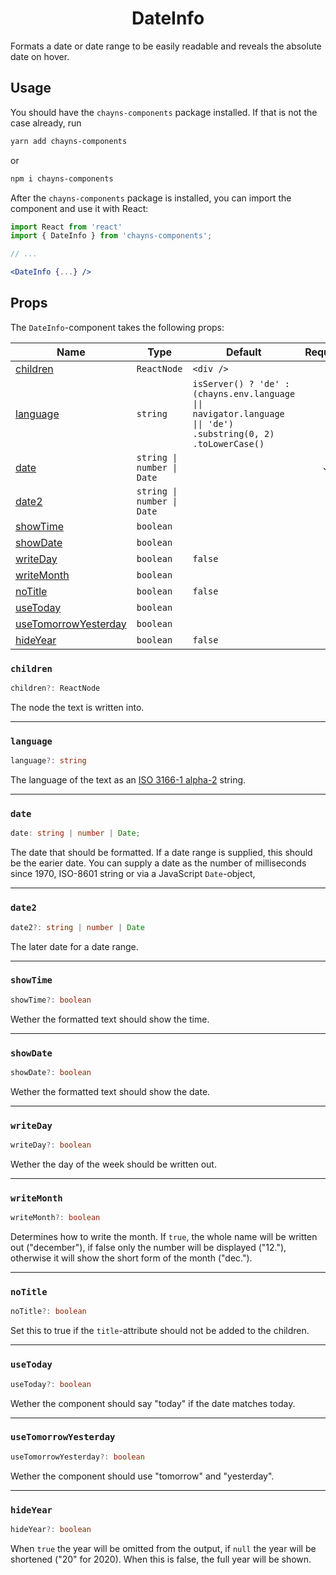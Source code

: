<div align="center"><h1>DateInfo</h1></div>

Formats a date or date range to be easily readable and reveals the absolute date
on hover.

## Usage

You should have the `chayns-components` package installed. If that is not the
case already, run

```bash
yarn add chayns-components
```

or

```bash
npm i chayns-components
```

After the `chayns-components` package is installed, you can import the component
and use it with React:

```jsx
import React from 'react'
import { DateInfo } from 'chayns-components';

// ...

<DateInfo {...} />
```

## Props

The `DateInfo`-component takes the following props:

| Name                                          | Type                       | Default                                                                                                       | Required |
| --------------------------------------------- | -------------------------- | ------------------------------------------------------------------------------------------------------------- | :------: |
| [children](#children)                         | `ReactNode`                | `<div />`                                                                                                     |          |
| [language](#language)                         | `string`                   | `isServer() ? 'de' : (chayns.env.language \|\| navigator.language \|\| 'de') .substring(0, 2) .toLowerCase()` |          |
| [date](#date)                                 | `string \| number \| Date` |                                                                                                               |    ✓     |
| [date2](#date2)                               | `string \| number \| Date` |                                                                                                               |          |
| [showTime](#showtime)                         | `boolean`                  |                                                                                                               |          |
| [showDate](#showdate)                         | `boolean`                  |                                                                                                               |          |
| [writeDay](#writeday)                         | `boolean`                  | `false`                                                                                                       |          |
| [writeMonth](#writemonth)                     | `boolean`                  |                                                                                                               |          |
| [noTitle](#notitle)                           | `boolean`                  | `false`                                                                                                       |          |
| [useToday](#usetoday)                         | `boolean`                  |                                                                                                               |          |
| [useTomorrowYesterday](#usetomorrowyesterday) | `boolean`                  |                                                                                                               |          |
| [hideYear](#hideyear)                         | `boolean`                  | `false`                                                                                                       |          |

### `children`

```ts
children?: ReactNode
```

The node the text is written into.

---

### `language`

```ts
language?: string
```

The language of the text as an
[ISO 3166-1 alpha-2](https://en.wikipedia.org/wiki/ISO_3166-1_alpha-2) string.

---

### `date`

```ts
date: string | number | Date;
```

The date that should be formatted. If a date range is supplied, this should be
the earier date. You can supply a date as the number of milliseconds since 1970,
ISO-8601 string or via a JavaScript `Date`-object,

---

### `date2`

```ts
date2?: string | number | Date
```

The later date for a date range.

---

### `showTime`

```ts
showTime?: boolean
```

Wether the formatted text should show the time.

---

### `showDate`

```ts
showDate?: boolean
```

Wether the formatted text should show the date.

---

### `writeDay`

```ts
writeDay?: boolean
```

Wether the day of the week should be written out.

---

### `writeMonth`

```ts
writeMonth?: boolean
```

Determines how to write the month. If `true`, the whole name will be written out
("december"), if false only the number will be displayed ("12."), otherwise it
will show the short form of the month ("dec.").

---

### `noTitle`

```ts
noTitle?: boolean
```

Set this to true if the `title`-attribute should not be added to the children.

---

### `useToday`

```ts
useToday?: boolean
```

Wether the component should say "today" if the date matches today.

---

### `useTomorrowYesterday`

```ts
useTomorrowYesterday?: boolean
```

Wether the component should use "tomorrow" and "yesterday".

---

### `hideYear`

```ts
hideYear?: boolean
```

When `true` the year will be omitted from the output, if `null` the year will be
shortened ("20" for 2020). When this is false, the full year will be shown.
